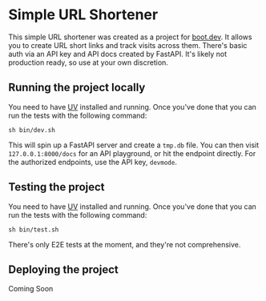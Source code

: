 # Simple URL Shortener

This simple URL shortener was created as a project for [boot.dev](https://boot.dev).
It allows you to create URL short links and track visits across them.
There's basic auth via an API key and API docs created by FastAPI.
It's likely not production ready, so use at your own discretion.

## Running the project locally

You need to have [UV](https://docs.astral.sh/uv/) installed and running.
Once you've done that you can run the tests with the following command:

`sh bin/dev.sh`

This will spin up a FastAPI server and create a `tmp.db` file.
You can then visit `127.0.0.1:8000/docs` for an API playground, or hit the endpoint directly.
For the authorized endpoints, use the API key, `devmode`.

## Testing the project

You need to have [UV](https://docs.astral.sh/uv/) installed and running.
Once you've done that you can run the tests with the following command:

`sh bin/test.sh`

There's only E2E tests at the moment, and they're not comprehensive.

## Deploying the project

Coming Soon
